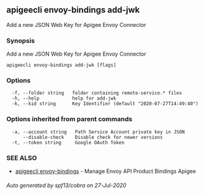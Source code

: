 ## apigeecli envoy-bindings add-jwk

Add a new JSON Web Key for Apigee Envoy Connector

### Synopsis

Add a new JSON Web Key for Apigee Envoy Connector

```
apigeecli envoy-bindings add-jwk [flags]
```

### Options

```
  -f, --folder string   folder containing remote-service.* files
  -h, --help            help for add-jwk
  -k, --kid string      Key Identifier (default "2020-07-27T14:49:40")
```

### Options inherited from parent commands

```
  -a, --account string   Path Service Account private key in JSON
      --disable-check    Disable check for newer versions
  -t, --token string     Google OAuth Token
```

### SEE ALSO

* [apigeecli envoy-bindings](apigeecli_envoy-bindings.md)	 - Manage Envoy API Product Bindings Apigee

###### Auto generated by spf13/cobra on 27-Jul-2020
